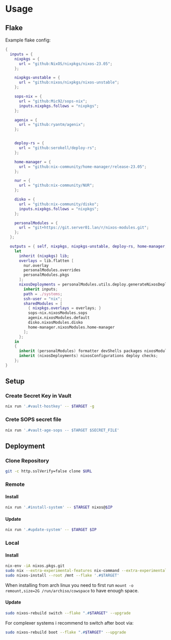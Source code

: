 # Usage

## Flake

Example flake config:

```nix
{
  inputs = {
    nixpkgs = {
      url = "github:NixOS/nixpkgs/nixos-23.05";
    };

    nixpkgs-unstable = {
      url = "github:nixos/nixpkgs/nixos-unstable";
    };

    sops-nix = {
      url = "github:Mic92/sops-nix";
      inputs.nixpkgs.follows = "nixpkgs";
    };

    agenix = {
      url = "github:ryantm/agenix";
    };


    deploy-rs = {
      url = "github:serokell/deploy-rs";
    };

    home-manager = {
      url = "github:nix-community/home-manager/release-23.05";
    };

    nur = {
      url = "github:nix-community/NUR";
    };

    disko = {
      url = "github:nix-community/disko";
      inputs.nixpkgs.follows = "nixpkgs";
    };

    personalModules = {
      url = "git+https://git.server01.lan/r/nixos-modules.git";
    };
  };

  outputs = { self, nixpkgs, nixpkgs-unstable, deploy-rs, home-manager, sops-nix, agenix, nur, disko, personalModules, ... } @ inputs:
    let
      inherit (nixpkgs) lib;
      overlays = lib.flatten [
        nur.overlay
        personalModules.overrides
        personalModules.pkgs
      ];
      nixosDeployments = personalModules.utils.deploy.generateNixosDeployments {
        inherit inputs;
        path = ./systems;
        ssh-user = "nix";
        sharedModules = [
          { nixpkgs.overlays = overlays; }
          sops-nix.nixosModules.sops
          agenix.nixosModules.default
          disko.nixosModules.disko
          home-manager.nixosModules.home-manager
        ];
      };
    in
    {
      inherit (personalModules) formatter devShells packages nixosModules homeManagerModules nixosRoles homeManagerRoles;
      inherit (nixosDeployments) nixosConfigurations deploy checks;
    };
}
```

## Setup

### Create Secret Key in Vault

```bash
nix run '.#vault-hostkey' -- $TARGET -g
```

### Crete SOPS secret file

```bash
nix run '.#vault-age-sops -- $TARGET $SECRET_FILE'
```

## Deployment

### Clone Repository

```bash
git -c http.sslVerify=false clone $URL
```

### Remote

#### Install

```bash
nix run '.#install-system' -- $TARGET nixos@$IP
```

#### Update

```bash
nix run '.#update-system' -- $TARGET $IP
```

### Local

#### Install

```bash
nix-env -iA nixos.pkgs.git
sudo nix --extra-experimental-features nix-command --extra-experimental-features flakes run github:nix-community/disko -- --mode disko ./system-disk.nix --arg device "/dev/disk/by-id/$NAME"
sudo nixos-install --root /mnt --flake '.#$TARGET'
```

When installing from arch linux you need to first run `mount -o remount,size=2G /run/archiso/cowspace` to have enough space.

#### Update

```bash
sudo nixos-rebuild switch --flake ".#$TARGET" --upgrade

```

For complexer systems i recommend to switch after boot via:

```sh
sudo nixos-rebuild boot --flake ".#$TARGET" --upgrade
```


